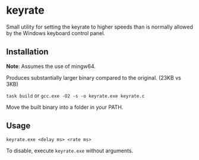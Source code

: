 # keyrate

Small utility for setting the keyrate to higher speeds than is normally allowed
by the Windows keyboard control panel.

## Installation

**Note**: Assumes the use of mingw64.

Produces substantially larger binary compared to the original. (23KB vs 3KB)

`task build` or `gcc.exe -O2 -s -o keyrate.exe keyrate.c`

Move the built binary into a folder in your PATH.

## Usage

`keyrate.exe <delay ms> <rate ms>`

To disable, execute `keyrate.exe` without arguments.
